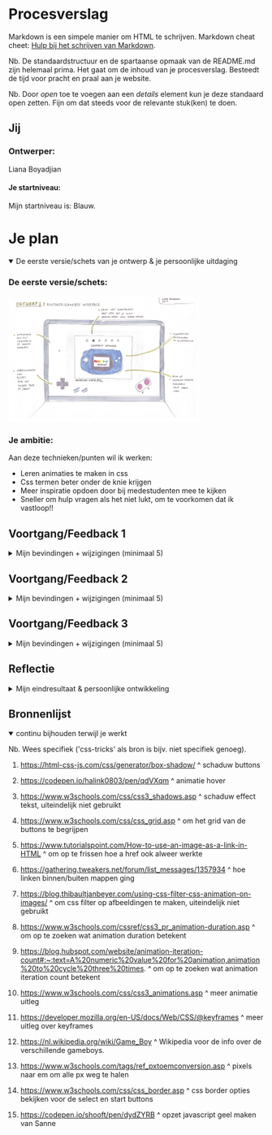 # Procesverslag
Markdown is een simpele manier om HTML te schrijven.
Markdown cheat cheet: [Hulp bij het schrijven van Markdown](https://github.com/adam-p/markdown-here/wiki/Markdown-Cheatsheet).

Nb. De standaardstructuur en de spartaanse opmaak van de README.md zijn helemaal prima. Het gaat om de inhoud van je procesverslag. Besteedt de tijd voor pracht en praal aan je website.

Nb. Door *open* toe te voegen aan een *details* element kun je deze standaard open zetten. Fijn om dat steeds voor de relevante stuk(ken) te doen.





## Jij

### Ontwerper:
Liana Boyadjian

#### Je startniveau:
Mijn startniveau is: Blauw.





# Je plan

<details open>
  <summary>De eerste versie/schets van je ontwerp & je persoonlijke uitdaging</summary>

  ### De eerste versie/schets:
  <img src="readme-images/ontwerpschets.png" width="375px" alt="eerste versie/schets">


  ### Je ambitie:
  Aan deze technieken/punten wil ik werken:
  - Leren animaties te maken in css
  - Css termen beter onder de knie krijgen
  - Meer inspiratie opdoen door bij medestudenten mee te kijken
  - Sneller om hulp vragen als het niet lukt, om te voorkomen dat ik vastloop!!

</details>




## Voortgang/Feedback 1

<details>
  <summary>Mijn bevindingen + wijzigingen (minimaal 5)</summary>

  ### Bevinding 1:
  Mijn teksten in het scherm van de gameboy hadden nog niet voldoende contrast met de achtergrond.

  #### oplossing:
  Met de colorpicker aan de gang gegaan, net zo lang tot het contrast hoog genoeg was.

  ### Bevinding 2:
  Mijn kruisje buttons hadden nog geen hover/active state.

  #### oplossing:
  Op internet opgezocht hoe ik deze toe kon voegen en met een box-shadow generator de goede kleuren aangepast.

  ### Bevinding 3:
  Nog geen commentaar toegevoegd aan de css en html die ik heb geschreven.

  #### oplossing:
  Stel ik nog even uit tot ik meer code heb geschreven om een duidelijk overzicht te creeren.

  ### Bevinding 4:
  Nog geen animaties/hovers/spannende dingen toegevoegd.

  ### oplossing:
  Inspiratie opdoen op internet over gameboys en bij klasgenoten.

  ### Bevinding 5:
  Nog niet alle illustraties af van de verschillende type gameboys.

  ### oplossing:
  Een paar uur extra de tijd nemen om de gameboys te bestuderen en de illustraties af te maken.

</details>




## Voortgang/Feedback 2

<details>
  <summary>Mijn bevindingen + wijzigingen (minimaal 5)</summary>

  ### Bevinding 1:
  De 'select' en 'start' buttons toegevoegd, omdat ik die vergeten was, maar het lukte niet om ze schuin te krijgen.

  #### oplossing:
  Nog een paar dingen geprobeerd, maar wilde eerst verder met andere aanpassingen omdat het te veel tijd kostte.

  ### Bevinding 2:
  De button B en A stonden nog recht naast elkaar en hadden nog geen achtergrond.

  #### oplossing:
  Met behulp van een klasgenoot alle buttons in een wrapper gezet om ze op deze manier in een grid te zetten op de gameboy. Op deze manier kon ik deze buttons los van elkaar op een andere hoogte zetten.

  ### Bevinding 3:
  De rest van mijn buttons waren nog niet gestyled.

  ### oplossing:
  De a en b buttons en de select en start buttons gestyled op dezelfde manier als de het kruisje.

  ### Bevinding 4:
  Vergeten de B en A ook daadwerkelijk onder de buttons neer te zetten als tekst.

  ### oplossing:
  Een p aangemaakt in de html om deze onder de buttons te positioneren in de css. Daarna gestyled met het lettertype en de kleur.

  ### Bevinding 5:
  Het Nintendo Gameboy logo onder de omlijning nog niet gestyled in css.

  ### oplossing:
  De goede lettertypes, of vergelijkbare daarvan, opgezocht op google en deze toegevoegd in de html en css.

</details>



## Voortgang/Feedback 3

<details>
  <summary>Mijn bevindingen + wijzigingen (minimaal 5)</summary>

  ### Bevinding 1:
  Nog geen animatie toegevoegd.

  #### oplossing:
  Animatie toegevoegd aan de afbeeldingen. De afbeeldingen bouncen nu door middel van een hover. Hulp gehad van een eerder project dat ik heb gedaan en een klasgenoot.

  ### Bevinding 2:
  De link terug naar de index werkte wel al in de infotekst. Maar was nog niet 'leuk' genoeg.

  #### oplossing:
  Een hover toegevoegd met invert colors om het gameboy effect na te bootsen.

  ### Bevinding 3:
  Ik vond zelf dat de buttons van de gameboy wel iets moesten kunnen, maar wist nog niet wat.

  ### oplossing:
  Ben gaan googlen en kwam de gameboy classic in een paar andere kleuren tegen. Dit wilde ik verwerken, dus heb ik het gedaan met de A een B buttons. De gameboy wordt dan geel met zwart ipv de classic kleuren.

  ### Bevinding 4:
  Kwam erachter dat al mijn linkjes van de verschillende gameboy infoteksten, los in de map stonden.

  ### oplossing:
  Een 'links' map aangemaakt om hier alle linkjes in te stoppen. Daarna alle bestanden aan moeten passen zodat ze naar de goede map werden geleid. Maar wel een stuk overzichtelijker document nu! :)

  ### Bevinding 5:
  Ik had alleen voor de eerste twee gameboys een infotekst aangemaakt.

  ### oplossing:
  Op wikipedia en andere sites meer info gaan zoeken over de laatste paar gameboys en deze aan de links toegevoegd.

</details>




## Reflectie

<details>
  <summary>Mijn eindresultaat & persoonlijke ontwikkeling</summary>

  ### Je uitkomst - karakteristiek screenshot(s):
  <img src="readme-images/gameboyclassic.png" width="375px" alt="final ontwerp">

  <img src="readme-images/gameboyclassicgeel.png" width="375px" alt="final ontwerp">

  <img src="readme-images/infotekst.png" width="375px" alt="final ontwerp">

  <img src="readme-images/zoomin.png" width="375px" alt="final ontwerp">


  ### Dit ging goed/Heb ik geleerd:
  Ik heb geleerd deze animatie toe te voegen: namelijk de bounce. Als de gebruiker hoverd over de afbeeldingen, stuitert deze.

  <img src="readme-images/animatie.png" width="375px" alt="top">


  ### Dit was lastig/Is niet gelukt:
  Het is uiteindelijk niet meer gelukt om de buttons select en start schuin te krijgen zoals op de originele gameboy classic. Ik heb meer tijd in andere dingen gestopt en om heel eerlijk te zijn vind ik het ook niet storend. De gameboy die daarna komt heeft ook rechte buttons.

  <img src="readme-images/buttons.png" width="375px" alt="bummer">
</details>



## Bronnenlijst

<details open>
<summary>continu bijhouden terwijl je werkt</summary>

Nb. Wees specifiek ('css-tricks' als bron is bijv. niet specifiek genoeg).

1. https://html-css-js.com/css/generator/box-shadow/
^ schaduw buttons

2. https://codepen.io/halink0803/pen/qdVXqm
^ animatie hover

3. https://www.w3schools.com/css/css3_shadows.asp
^ schaduw effect tekst, uiteindelijk niet gebruikt

4. https://www.w3schools.com/css/css_grid.asp
^ om het grid van de buttons te begrijpen

5. https://www.tutorialspoint.com/How-to-use-an-image-as-a-link-in-HTML
^ om op te frissen hoe a href ook alweer werkte

6. https://gathering.tweakers.net/forum/list_messages/1357934
^ hoe linken binnen/buiten mappen ging

7. https://blog.thibaultjanbeyer.com/using-css-filter-css-animation-on-images/
^ om css filter op afbeeldingen te maken, uiteindelijk niet gebruikt

8. https://www.w3schools.com/cssref/css3_pr_animation-duration.asp
^ om op te zoeken wat animation duration betekent

9. https://blog.hubspot.com/website/animation-iteration-count#:~:text=A%20numeric%20value%20for%20animation,animation%20to%20cycle%20three%20times.
^ om op te zoeken wat animation iteration count betekent

10. https://www.w3schools.com/css/css3_animations.asp
^ meer animatie uitleg

11. https://developer.mozilla.org/en-US/docs/Web/CSS/@keyframes
^ meer uitleg over keyframes

12. https://nl.wikipedia.org/wiki/Game_Boy
^ Wikipedia voor de info over de verschillende gameboys.

13. https://www.w3schools.com/tags/ref_pxtoemconversion.asp
^ pixels naar em om alle px weg te halen

14. https://www.w3schools.com/css/css_border.asp
^ css border opties bekijken voor de select en start buttons

15. https://codepen.io/shooft/pen/dydZYRB
^ opzet javascript geel maken van Sanne

</details>
